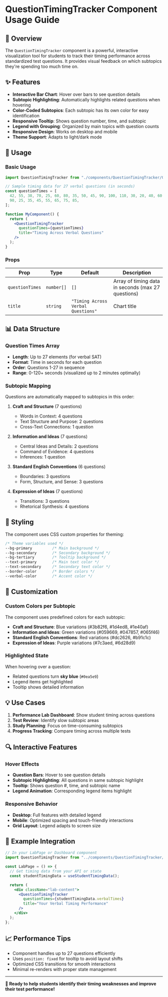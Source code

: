 # QuestionTimingTracker Component Usage Guide

## 🎯 **Overview**

The `QuestionTimingTracker` component is a powerful, interactive visualization tool for students to track their timing performance across standardized test questions. It provides visual feedback on which subtopics they're spending too much time on.

## ✨ **Features**

- **Interactive Bar Chart**: Hover over bars to see question details
- **Subtopic Highlighting**: Automatically highlights related questions when hovering
- **Color-Coded Subtopics**: Each subtopic has its own color for easy identification
- **Responsive Tooltip**: Shows question number, time, and subtopic
- **Legend with Grouping**: Organized by main topics with question counts
- **Responsive Design**: Works on desktop and mobile
- **Theme Support**: Adapts to light/dark mode

## 🚀 **Usage**

### Basic Usage

```jsx
import QuestionTimingTracker from "./components/QuestionTimingTracker/QuestionTimingTracker";

// Sample timing data for 27 verbal questions (in seconds)
const questionTimes = [
  42, 55, 38, 70, 25, 60, 80, 35, 50, 45, 90, 100, 110, 30, 20, 40, 60, 70, 80,
  90, 25, 35, 45, 55, 65, 75, 85,
];

function MyComponent() {
  return (
    <QuestionTimingTracker
      questionTimes={questionTimes}
      title="Timing Across Verbal Questions"
    />
  );
}
```

### Props

| Prop            | Type       | Default                            | Description                                        |
| --------------- | ---------- | ---------------------------------- | -------------------------------------------------- |
| `questionTimes` | `number[]` | `[]`                               | Array of timing data in seconds (max 27 questions) |
| `title`         | `string`   | `"Timing Across Verbal Questions"` | Chart title                                        |

## 📊 **Data Structure**

### Question Times Array

- **Length**: Up to 27 elements (for verbal SAT)
- **Format**: Time in seconds for each question
- **Order**: Questions 1-27 in sequence
- **Range**: 0-120+ seconds (visualized up to 2 minutes optimally)

### Subtopic Mapping

Questions are automatically mapped to subtopics in this order:

1. **Craft and Structure** (7 questions)

   - Words in Context: 4 questions
   - Text Structure and Purpose: 2 questions
   - Cross-Text Connections: 1 question

2. **Information and Ideas** (7 questions)

   - Central Ideas and Details: 2 questions
   - Command of Evidence: 4 questions
   - Inferences: 1 question

3. **Standard English Conventions** (6 questions)

   - Boundaries: 3 questions
   - Form, Structure, and Sense: 3 questions

4. **Expression of Ideas** (7 questions)
   - Transitions: 3 questions
   - Rhetorical Synthesis: 4 questions

## 🎨 **Styling**

The component uses CSS custom properties for theming:

```css
/* Theme variables used */
--bg-primary         /* Main background */
--bg-secondary       /* Secondary background */
--bg-tertiary        /* Tooltip background */
--text-primary       /* Main text color */
--text-secondary     /* Secondary text color */
--border-color       /* Border colors */
--verbal-color       /* Accent color */
```

## 🔧 **Customization**

### Custom Colors per Subtopic

The component uses predefined colors for each subtopic:

- **Craft and Structure**: Blue variations (#3b82f6, #1d4ed8, #1e40af)
- **Information and Ideas**: Green variations (#059669, #047857, #065f46)
- **Standard English Conventions**: Red variations (#dc2626, #b91c1c)
- **Expression of Ideas**: Purple variations (#7c3aed, #6d28d9)

### Highlighted State

When hovering over a question:

- Related questions turn **sky blue** (`#0ea5e9`)
- Legend items get highlighted
- Tooltip shows detailed information

## 💡 **Use Cases**

1. **Performance Lab Dashboard**: Show student timing across questions
2. **Test Review**: Identify slow subtopic areas
3. **Study Planning**: Focus on time-consuming subtopics
4. **Progress Tracking**: Compare timing across multiple tests

## 🔍 **Interactive Features**

### Hover Effects

- **Question Bars**: Hover to see question details
- **Subtopic Highlighting**: All questions in same subtopic highlight
- **Tooltip**: Shows question #, time, and subtopic name
- **Legend Animation**: Corresponding legend items highlight

### Responsive Behavior

- **Desktop**: Full features with detailed legend
- **Mobile**: Optimized spacing and touch-friendly interactions
- **Grid Layout**: Legend adapts to screen size

## 🎯 **Example Integration**

```jsx
// In your LabPage or Dashboard component
import QuestionTimingTracker from "../components/QuestionTimingTracker/QuestionTimingTracker";

const LabPage = () => {
  // Get timing data from your API or state
  const studentTimingData = useStudentTimingData();

  return (
    <div className="lab-content">
      <QuestionTimingTracker
        questionTimes={studentTimingData.verbalTimes}
        title="Your Verbal Timing Performance"
      />
    </div>
  );
};
```

## 📈 **Performance Tips**

- Component handles up to 27 questions efficiently
- Uses `position: fixed` for tooltip to avoid layout shifts
- Optimized CSS transitions for smooth interactions
- Minimal re-renders with proper state management

---

**🎉 Ready to help students identify their timing weaknesses and improve their test performance!**
